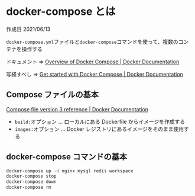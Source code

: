 # docker-compose とは

作成日 2021/06/13

`docker-compose.yml`ファイルと`docker-compose`コマンドを使って、複数のコンテナを操作する

ドキュメント => [Overview of Docker Compose \| Docker Documentation](https://docs.docker.com/compose/)

写経すべし => [Get started with Docker Compose \| Docker Documentation](https://docs.docker.com/compose/gettingstarted/)

## Compose ファイルの基本

[Compose file version 3 reference \| Docker Documentation](https://docs.docker.com/compose/compose-file/)

- `build:`オプション ... ローカルにある Dockerfile からイメージを作成する
- `images:`オプション ... Docker レジストリにあるイメージをそのまま使用する

## docker-compose コマンドの基本

```bash
docker-compose up -d nginx mysql redis workspace
docker-compose stop
docker-compose down
docker-compose rm
```
